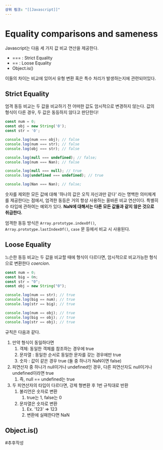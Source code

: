 ```yaml
---
상위 링크: "[[Javascript]]"
---
```

# Equality comparisons and sameness
Javascript는 다음 세 가지 값 비교 연산을 제공한다.

* === : Strict Equality
* == : Loose Equality
* Object.is()

이들의 차이는 비교에 있어서 유형 변환 혹은 특수 처리가 발생하는지에 관련되어있다.

## Strict Equality
엄격 동등 비교는 두 값을 비교하기 전 어떠한 값도 암시적으로 변경하지 않는다. 값의 형식이 다른 경우, 두 값은 동등하지 않다고 판단한다!
```javascript
const num = 0;
const obj = new String('0');
const str = '0';

console.log(num === obj); // false
console.log(num === str); // false
console.log(obj === str); // false

console.log(null === undefined); // false;
console.log(num === Nan); // false

console.log(null === null); // true
console.log(undefined === undefined); // true

console.log(Nan === Nan); // false;
```

숫자를 제외한 모든 값에 대해 '하나의 값은 오직 자신과만 같다' 라는 명백한 의미체계를 제공한다는 점에서, 엄격한 동등은 거의 항상 사용하는 올바른 비교 연산이다. 특별히 수 타입에 관하여는 예외가 있다. **NaN에 대해서는 다른 모든 값들과 같지 않은 것으로 취급한다.**

엄격한 동등 방식은 `Array.prototype.indexOf()`, `Array.prototype.lastIndexOf()`, `case` 문 등에서 비교 시 사용된다.

## Loose Equality
느슨한 동등 비교는 두 값을 비교할 때에 형식이 다르다면, 암시적으로 비교가능한 형식으로 변환한다 *coercion*.

```javascript
const num = 0;
const big = 0n;
const str = "0";
const obj = new String("0");

console.log(num == str); // true
console.log(big == num); // true
console.log(str == big); // true

console.log(num == obj); // true
console.log(big == obj); // true
console.log(str == obj); // true
```

규칙은 다음과 같다.
1. 만약 형식이 동일하다면
	1. 객체: 동일한 객체를 참조하는 경우에 true
	2. 문자열 : 동일한 순서로 동일한 문자를 갖는 경우에만 true
	3. 숫자 : 값이 같은 경우 true (둘 중 하나가 NaN이면 false)
2. 피연산자 중 하나가 null이거나 undefined인 경우, 다른 피연산자도 null이거나 undefined이라면 true
	1. 즉, null == undefined는 true
3. 두 피연산자의 타입이 다르다면, 강제 형변환 후 1번 규칙대로 반환
	1. 불리언은 숫자로 변환
		1. true는 1, false는 0
	2. 문자열은 숫자로 변환
		1. Ex. '123' => 123
		2. 변환에 실패한다면 NaN

## Object.is()
#추후작성